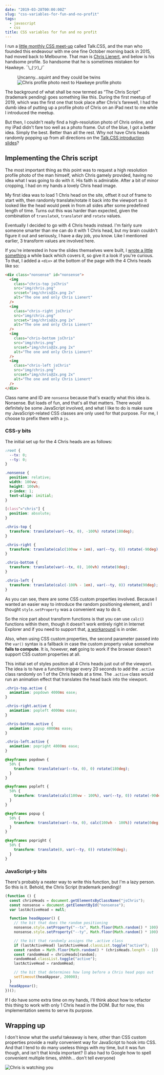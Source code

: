 ```yaml
---
date: "2019-03-28T00:00:00Z"
slug: "css-variables-for-fun-and-no-profit"
tags:
  - javascript
  - css
title: CSS variables for fun and no profit
---
```


I run a [little monthly CSS meet-up](https://singaporecss.github.io) called Talk.CSS, and the man who founded this endeavour with me one fine October morning back in 2015, had moved back to Melbourne. That man is [Chris Lienert](https://twitter.com/cliener), and below is his handsome profile. So handsome that he is sometimes mistaken for Hawkeye. <span class="kaomoji">¯\\\_(ツ)\_/¯</span>

<figure>
  <figcaption>Uncanny…squint and they could be twins</figcaption>
  <img src="/images/posts/chris-script/hawkeye.jpg" srcset="/images/posts/chris-script/hawkeye@2x.jpg 2x" alt="Chris profile photo next to Hawkeye profile photo">
</figure>

The background of what shall be now termed as “The Chris Script” (trademark pending) goes something like this. During the first meetup of 2019, which was the first one that took place after Chris's farewell, I had the dumb idea of putting up a profile photo of Chris on an iPad next to me while I introduced the meetup.

But then, I couldn't really find a high-resolution photo of Chris online, and my iPad didn't fare too well as a photo frame. Out of the blue, I got a better idea. Simply the best. Better than all the rest. Why not have Chris heads randomly popping up from all directions on the [Talk.CSS introduction slides](https://singaporecss.github.io/talk.css)?

## Implementing the Chris script

The most important thing as this point was to request a high resolution profile photo of the man himself, which Chris gamely provided, having no idea what I was going to do with it. His faith is admirable. After a bit of minor cropping, I had on my hands a lovely Chris head image.

My first idea was to load 1 Chris head on the site, offset it out of frame to start with, then randomly translate/rotate it back into the viewport so it looked like the head would peek in from all sides after some predefined length of time. Turns out this was harder than expected, given the combination of `translateX`, `translateY` and `rotate` values.

Eventually I decided to go with 4 Chris heads instead. I'm fairly sure someone smarter than me can do it with 1 Chris head, but my brain couldn't figure it out and seriously, I have a day job, you know. Like I mentioned earlier, 3 transform values are involved here.

If you're interested in how the slides themselves were built, I [wrote a little something](/blog/html-slides-without-frameworks/) a while back which covers it, so give it a look if you're curious. To that, I added a `<div>` at the bottom of the page with the 4 Chris heads like so:

```html
<div class="nonsense" id="nonsense">
  <img
    class="chris-top jsChris"
    src="img/chris.png"
    srcset="img/chris@2x.png 2x"
    alt="The one and only Chris Lienert"
  />
  <img
    class="chris-right jsChris"
    src="img/chris.png"
    srcset="img/chris@2x.png 2x"
    alt="The one and only Chris Lienert"
  />
  <img
    class="chris-bottom jsChris"
    src="img/chris.png"
    srcset="img/chris@2x.png 2x"
    alt="The one and only Chris Lienert"
  />
  <img
    class="chris-left jsChris"
    src="img/chris.png"
    srcset="img/chris@2x.png 2x"
    alt="The one and only Chris Lienert"
  />
</div>
```

Class name and ID are `nonsense` because that's exactly what this idea is. Nonsense. But loads of fun, and that's all that matters. There would definitely be some JavaScript involved, and what I like to do is make sure my JavaScript-related CSS classes are only used for that purpose. For me, I choose to prefix them with a `js`.

### CSS-y bits

The initial set up for the 4 Chris heads are as follows:

```css
:root {
  --tx: 0;
  --ty: 0;
}

.nonsense {
  position: relative;
  width: 100vw;
  height: 100vh;
  z-index: 1;
  text-align: initial;
}

[class^="chris"] {
  position: absolute;
}

.chris-top {
  transform: translate(var(--tx, 0), -100%) rotate(180deg);
}

.chris-right {
  transform: translate(calc(100vw + 1em), var(--ty, 0)) rotate(-90deg);
}

.chris-bottom {
  transform: translate(var(--tx, 0), 100vh) rotate(0deg);
}

.chris-left {
  transform: translate(calc(-100% - 1em), var(--ty, 0)) rotate(90deg);
}
```

As you can see, there are some CSS custom properties involved. Because I wanted an easier way to introduce the random positioning element, and I thought `style.setProperty` was a convenient way to do it.

So the nice part about transform functions is that you can use `calc()` functions within them, though it doesn't work entirely right in Internet Explorer and if you need to support that, [a workaround](https://www.saninnsalas.com/using-calc-inside-css3-transform-in-internet-explorer/) is in order.

Also, when using CSS custom properties, the second parameter passed into the `var()` syntax is a fallback in case the custom property value somehow **fails to compute**. It is, however, **not** going to work if the browser doesn't support CSS custom properties at all.

This initial set of styles position all 4 Chris heads just out of the viewport. The idea is to have a function trigger every 20 seconds to add the `.active` class randomly on 1 of the Chris heads at a time. The `.active` class would run an animation effect that translates the head back into the viewport.

```css
.chris-top.active {
  animation: popdown 4000ms ease;
}

.chris-right.active {
  animation: popleft 4000ms ease;
}

.chris-bottom.active {
  animation: popup 4000ms ease;
}

.chris-left.active {
  animation: popright 4000ms ease;
}

@keyframes popdown {
  50% {
    transform: translate(var(--tx, 0), 0) rotate(180deg);
  }
}

@keyframes popleft {
  50% {
    transform: translate(calc(100vw - 100%), var(--ty, 0)) rotate(-90deg);
  }
}

@keyframes popup {
  50% {
    transform: translate(var(--tx, 0), calc(100vh - 100%)) rotate(0deg);
  }
}

@keyframes popright {
  50% {
    transform: translate(0, var(--ty, 0)) rotate(90deg);
  }
}
```

### JavaScript-y bits

There's probably a neater way to write this function, but I'm a lazy person. So this is it. Behold, the Chris Script (trademark pending)!

```js
(function () {
  const chrisHeads = document.getElementsByClassName("jsChris");
  const nonsense = document.getElementById("nonsense");
  var lastActiveHead = null;

  function headAppear() {
    // the bit that does the random positioning
    nonsense.style.setProperty("--tx", Math.floor(Math.random() * 100) + 0 + "vw");
    nonsense.style.setProperty("--ty", Math.floor(Math.random() * 100) + 0 + "vh");

    // the bit that randomly assigns the .active class
    if (lastActiveHead) lastActiveHead.classList.toggle("active");
    const random = Math.floor(Math.random() * (chrisHeads.length - 1)) + 0;
    const randomHead = chrisHeads[random];
    randomHead.classList.toggle("active");
    lastActiveHead = randomHead;

    // the bit that determines how long before a Chris head pops out
    setTimeout(headAppear, 20000);
  }
  headAppear();
})();
```

If I do have some extra time on my hands, I'll think about how to refactor this thing to work with only 1 Chris head in the DOM. But for now, this implementation seems to serve its purpose.

## Wrapping up

I don't know what the useful takeaway is here, other than CSS custom properties provide a really convenient way for JavaScript to hook into CSS. And that I tend to do many useless things with my time, but it was fun though, and isn't that kinda important? (I also had to Google how to spell convenient multiple times, shhhh… don't tell everyone)

<img srcset="/images/posts/chris-script/chris-script-480.jpg 480w, /images/posts/chris-script/chris-script-640.jpg 640w, /images/posts/chris-script/chris-script-960.jpg 960w, /images/posts/chris-script/chris-script-1280.jpg 1280w" sizes="(max-width: 400px) 100vw, (max-width: 960px) 75vw, 640px" src="/images/posts/chris-script/chris-script-640.jpg" alt="Chris is watching you">
